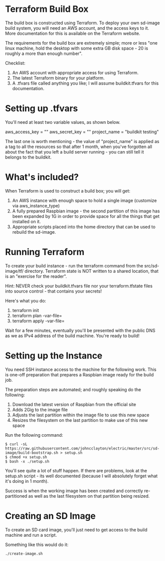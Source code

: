 Terraform Build Box
===================
The build box is constructed using Terraform.  To deploy your own sd-image build system, you will need an 
AWS account, and the access keys to it.  More documentation for this is available on 
the Terraform website.  

The requirements for the build box are extremely simple; more or less "one linux machine, hold the desktop
with some extra GB disk space - 20 is roughly a more than enough number".

Checklist: 
1.  An AWS account with appropriate access for using Terraform.
1.  The latest Terraform binary for your platform.
1.  A .tfvars file called anything you like; I will assume buildkit.tfvars for this documentation.

Setting up .tfvars
==================
You'll need at least two variable values, as shown below. 

aws_access_key = "<associated with your AWS account>"
aws_secret_key = "<associated with your AWS account>"
project_name = "buildkit testing"

The last one is worth mentioning - the value of "project_name" is applied as a tag to all the resources so that after 1 month, when you've forgotten all about the fact that you left a build server running - you can still tell it belongs to the buildkit. 

What's included?
================

When Terraform is used to construct a build box; you will get: 
1. An AWS instance with enough space to hold a single image (customize via aws_instance_type)
1. A fully prepared Raspbian image - the second partition of this image has been expanded by 1G in order to provide space for all the things that get installed on it. 
1. Appropriate scripts placed into the home directory that can be used to rebuild the sd-image. 

Running Terraform
=================
To create your build instance - run the terraform command from the src/sd-image/tf/ directory.  Terraform state is NOT written to a shared location, that is an "exercise for the reader".

Hint: NEVER check your buildkit.tfvars file nor your terraform.tfstate files into source control - that contains your secrets!

Here's what you do: 

1.  terraform init
1.  terraform plan -var-file=<location of buildkit.tfvars>
1.  terraform apply -var-file=<location of buildkit.tfvars>

Wait for a few minutes, eventually you'll be presented with the public DNS as we as IPv4 address of the build machine.  You're ready to build!

Setting up the Instance
=======================
You need SSH instance access to the machine for the following work.  This is one-off preparation that 
prepares a Raspbian image ready for the build job.  

The preparation steps are automated; and roughly speaking do the following: 

1. Download the latest version of Raspbian from the official site
1. Adds 2Gig to the image file 
1. Adjusts the last partition within the image file to use this new space
1. Resizes the filesystem on the last partition to make use of this new space

Run the following command: 

    $ curl -sL https://raw.githubusercontent.com/johncclayton/electric/master/src/sd-image/build-bootstrap.sh > setup.sh
    $ chmod +x setup.sh
    $ bash -x ./setup.sh

You'll see quite a lot of stuff happen.  If there are problems, look at the setup.sh script - its well
documented (because I will absolutely forget what it's doing in 1 month).

Success is when the working image has been created and correctly re-partitioned as well as the last
filesystem on that partition being resized.

Creating an SD Image
====================
To create an SD card image, you'll just need to get access to the build machine and run a script. 

Something like this would do it: 

    ./create-image.sh 

